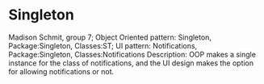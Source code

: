 # Singleton
Madison Schmit, group 7;
Object Oriented pattern: Singleton,
Package:Singleton,  Classes:ST;
UI pattern: Notifications,
Package:Singleton,  Classes:Notifications
Description: OOP makes a single instance for the class of notifications, and the UI design makes the option for allowing notifications or not.

